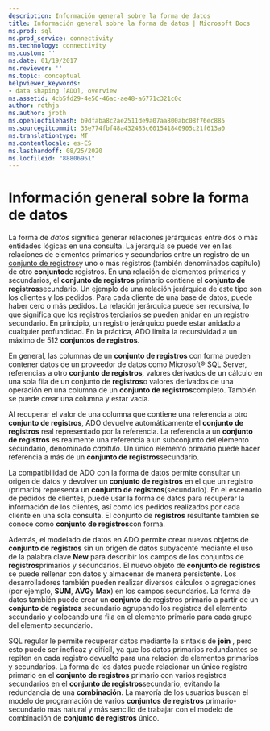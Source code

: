 ```yaml
---
description: Información general sobre la forma de datos
title: Información general sobre la forma de datos | Microsoft Docs
ms.prod: sql
ms.prod_service: connectivity
ms.technology: connectivity
ms.custom: ''
ms.date: 01/19/2017
ms.reviewer: ''
ms.topic: conceptual
helpviewer_keywords:
- data shaping [ADO], overview
ms.assetid: 4cb5fd29-4e56-46ac-ae48-a6771c321c0c
author: rothja
ms.author: jroth
ms.openlocfilehash: b9dfaba8c2ae2511de9a07aa800abc08f76ec885
ms.sourcegitcommit: 33e774fbf48a432485c601541840905c21f613a0
ms.translationtype: MT
ms.contentlocale: es-ES
ms.lasthandoff: 08/25/2020
ms.locfileid: "88806951"
---
```

# <a name="data-shaping-overview"></a>Información general sobre la forma de datos
La forma de *datos* significa generar relaciones jerárquicas entre dos o más entidades lógicas en una consulta. La jerarquía se puede ver en las relaciones de elementos primarios y secundarios entre un registro de un [conjunto de registros](../../reference/ado-api/recordset-object-ado.md)y uno o más registros (también denominados capítulo) de otro **conjunto**de registros. En una relación de elementos primarios y secundarios, el **conjunto de registros** primario contiene el **conjunto de registros**secundario. Un ejemplo de una relación jerárquica de este tipo son los clientes y los pedidos. Para cada cliente de una base de datos, puede haber cero o más pedidos. La relación jerárquica puede ser recursiva, lo que significa que los registros terciarios se pueden anidar en un registro secundario. En principio, un registro jerárquico puede estar anidado a cualquier profundidad. En la práctica, ADO limita la recursividad a un máximo de 512 **conjuntos de registros**.  
  
 En general, las columnas de un **conjunto de registros** con forma pueden contener datos de un proveedor de datos como Microsoft® SQL Server, referencias a otro **conjunto de registros**, valores derivados de un cálculo en una sola fila de un conjunto de **registros**o valores derivados de una operación en una columna de un **conjunto de registros**completo. También se puede crear una columna y estar vacía.  
  
 Al recuperar el valor de una columna que contiene una referencia a otro **conjunto de registros**, ADO devuelve automáticamente el **conjunto de registros** real representado por la referencia. La referencia a un **conjunto de registros** es realmente una referencia a un subconjunto del elemento secundario, denominado *capítulo*. Un único elemento primario puede hacer referencia a más de un **conjunto de registros**secundario.  
  
 La compatibilidad de ADO con la forma de datos permite consultar un origen de datos y devolver un **conjunto de registros** en el que un registro (primario) representa un **conjunto de registros**(secundario). En el escenario de pedidos de clientes, puede usar la forma de datos para recuperar la información de los clientes, así como los pedidos realizados por cada cliente en una sola consulta. El conjunto de **registros** resultante también se conoce como **conjunto de registros**con forma.  
  
 Además, el modelado de datos en ADO permite crear nuevos objetos de **conjunto de registros** sin un origen de datos subyacente mediante el uso de la palabra clave **New** para describir los campos de los conjuntos de **registros**primarios y secundarios. El nuevo objeto de **conjunto de registros** se puede rellenar con datos y almacenar de manera persistente. Los desarrolladores también pueden realizar diversos cálculos o agregaciones (por ejemplo, **SUM**, **AVG**y **Max**) en los campos secundarios. La forma de datos también puede crear un **conjunto** de registros primario a partir de un **conjunto de registros** secundario agrupando los registros del elemento secundario y colocando una fila en el elemento primario para cada grupo del elemento secundario.  
  
 SQL regular le permite recuperar datos mediante la sintaxis de **join** , pero esto puede ser ineficaz y difícil, ya que los datos primarios redundantes se repiten en cada registro devuelto para una relación de elementos primarios y secundarios. La forma de los datos puede relacionar un único registro primario en el **conjunto de registros** primario con varios registros secundarios en el **conjunto de registros**secundario, evitando la redundancia de una **combinación**. La mayoría de los usuarios buscan el modelo de programación de varios **conjuntos de registros** primario-secundario más natural y más sencillo de trabajar con el modelo de combinación de **conjunto de registros** único.